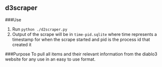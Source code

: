d3scraper
---------

###Use
1. Run `python ./d2scraper.py`
1. Output of the scrape will be in `time-pid.sqlite` where time represents a timestamp for when the scrape started and pid is the process id that created it

###Purpose
To pull all items and their relevant information from the diablo3 website for any use in an easy to use format.